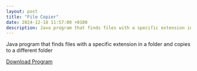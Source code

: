 ```yaml
---
layout: post
title: "File Copier"
date: 2024-12-18 11:57:00 +0100
description: Java program that finds files with a specific extension in a folder and copies to a different folder 
---
```

Java program that finds files with a specific extension in a folder and copies to a different folder 

[Download Program](/projects/java_file_copier.zip)
